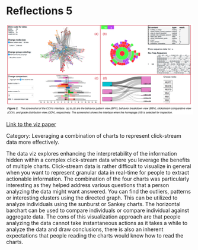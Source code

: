 Reflections 5
===

![screengrab from The Social Dilemma](/images/ccviz.png)

[Link to the viz paper]( https://drive.google.com/file/d/1goVy3uPYEUmccHVtKuRXV4ZjmDgSdk8G/view?usp=sharing)

Category: Leveraging a combination of charts to represent click-stream data more effectively.

The data viz explores enhancing the interpretability of the information hidden within a complex click-stream data where you leverage the benefits of multiple charts. Click-stream data is rather difficult to visualize in general when you want to represent granular data in real-time for people to extract actionable information. The combination of the four charts was particularly interesting as they helped address various questions that a person analyzing the data might want answered. You can find the outliers, patterns or interesting clusters using the directed graph. This can be utilized to analyze individuals using the sunburst or Sankey charts. The horizontal barchart can be used to compare individuals or compare individual against aggregate data.
The cons of this visualization approach are that people analyzing the data cannot take instantaneous actions as it takes a while to analyze the data and draw conclusions, there is also an inherent expectations that people reading the charts would know how to read the charts. 
